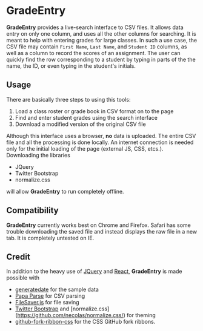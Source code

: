 # GradeEntry

__GradeEntry__ provides a live-search interface to CSV files.
It allows data entry on only one column, and uses all the other
columns for searching.  It is meant to help with entering
grades for large classes.  In such a use case, the CSV file
may contain `First Name`, `Last Name`, and `Student ID` columns,
as well as a column to record the scores of an assignment.  The
user can quickly find the row corresponding to a student by
typing in parts of the the name, the ID, or even typing
in the student's initials.
 
## Usage

There are basically three steps to using this tools:

1. Load a class roster or grade book in CSV format on to the page
2. Find and enter student grades using the search interface 
3. Download a modified version of the original CSV file

Although this interface uses a browser, __no__ data is uploaded.
The entire CSV file and all the processing is done locally.
An internet connection is needed only for the initial loading
of the page (external JS, CSS, etcs.).  Downloading the libraries

- JQuery
- Twitter Bootstrap
- normalize.css

will allow __GradeEntry__ to run completely offline.

## Compatibility

__GradeEntry__ currently works best on Chrome and Firefox. Safari
has some trouble downloading the saved file and instead displays
the raw file in a new tab.  It is completely untested on IE.

## Credit

In addition to the heavy use of [JQuery](https://github.com/jquery/jquery) and
[React](https://github.com/facebook/react), __GradeEntry__ is made possible
with
- [generatedate](https://github.com/benkeen/generatedata) for the sample data
- [Papa Parse](https://github.com/mholt/jquery.parse) for CSV parsing
- [FileSaver.js](https://github.com/eligrey/FileSaver.js/) for file saving
- [Twitter Bootstrap](https://github.com/twbs/bootstrap) and [normalize.css]
  (https://github.com/necolas/normalize.css/) for theming
- [github-fork-ribbon-css](https://github.com/simonwhitaker/github-fork-ribbon-css)
  for the CSS GitHub fork ribbons.
